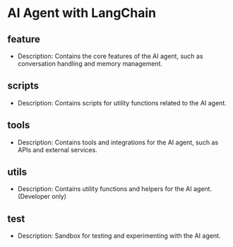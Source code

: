 # AI Agent with LangChain

## feature
- Description: Contains the core features of the AI agent, such as conversation handling and memory management.

## scripts
- Description: Contains scripts for utility functions related to the AI agent.

## tools
- Description: Contains tools and integrations for the AI agent, such as APIs and external services.

## utils
- Description: Contains utility functions and helpers for the AI agent. (Developer only)

## test
- Description: Sandbox for testing and experimenting with the AI agent.